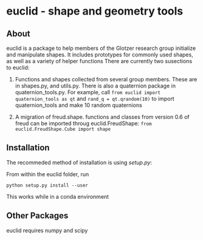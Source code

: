 # euclid - shape and geometry tools

## About

euclid is a package to help members of the Glotzer research group initialize and manipulate shapes. It includes prototypes for commonly used shapes, as well as a variety of helper functions
There are currently two susections to euclid:

1. Functions and shapes collected from several group members. These are in shapes.py, and utils.py. There is also a quaternion package in quaternion\_tools.py. For example, call `from euclid import quaternion_tools as qt` and `rand_q = qt.qrandom(10)` to import quaternion\_tools and make 10 random quaternions

2. A migration of freud.shape. functions and classes from version 0.6 of freud can be imported throug euclid.FreudShape: `from euclid.FreudShape.Cube import shape`


## Installation

The recommeded method of installation is using *setup.py*:

From within the euclid folder, run
    
    python setup.py install --user

This works while in a conda environment

## Other Packages

euclid requires numpy and scipy


